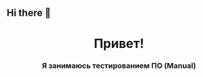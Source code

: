 ## Hi there 👋

<!--
Here are some ideas to get you started:

- 🔭 I’m currently working on ...
- 🌱 I’m currently learning ...
- 👯 I’m looking to collaborate on ...
- 🤔 I’m looking for help with ...
- 💬 Ask me about ...
- 📫 How to reach me: ...
- 😄 Pronouns: ...
- ⚡ Fun fact: ...
-->

<div id="header" align="center">
  <h1>Привет!</h1>
  <h3>Я занимаюсь тестированием ПО (Manual)</h3>
</div>

<div id="socials" align="center">
  <a href="@JenyaDev">
    
  
</div>
